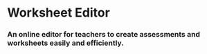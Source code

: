 # Worksheet Editor

### An online editor for teachers to create assessments and worksheets easily and efficiently.